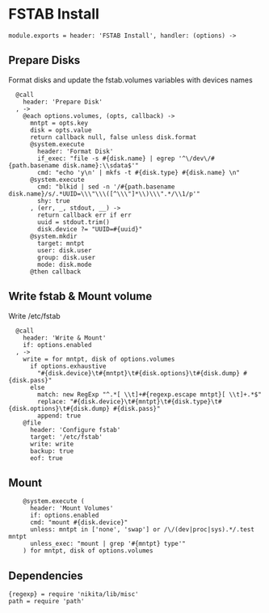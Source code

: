 
# FSTAB Install

    module.exports = header: 'FSTAB Install', handler: (options) ->

## Prepare Disks

Format disks and update the fstab.volumes variables with devices names

      @call
        header: 'Prepare Disk'
      , ->
        @each options.volumes, (opts, callback) ->
          mntpt = opts.key
          disk = opts.value
          return callback null, false unless disk.format
          @system.execute
            header: 'Format Disk'
            if_exec: "file -s #{disk.name} | egrep '^\/dev\/#{path.basename disk.name}:\\sdata$'"
            cmd: "echo 'y\n' | mkfs -t #{disk.type} #{disk.name} \n"
          @system.execute
            cmd: "blkid | sed -n '/#{path.basename disk.name}/s/.*UUID=\\\"\\\([^\\\"]*\\)\\\".*/\\1/p'"
            shy: true
          , (err, _, stdout, __) ->
            return callback err if err
            uuid = stdout.trim()
            disk.device ?= "UUID=#{uuid}"
          @system.mkdir
            target: mntpt
            user: disk.user
            group: disk.user
            mode: disk.mode
          @then callback

## Write fstab & Mount volume

Write /etc/fstab

      @call
        header: 'Write & Mount'
        if: options.enabled
      , ->
        write = for mntpt, disk of options.volumes
          if options.exhaustive
            "#{disk.device}\t#{mntpt}\t#{disk.options}\t#{disk.dump} #{disk.pass}"
          else
            match: new RegExp "^.*[ \\t]+#{regexp.escape mntpt}[ \\t]+.*$"
            replace: "#{disk.device}\t#{mntpt}\t#{disk.type}\t#{disk.options}\t#{disk.dump} #{disk.pass}"
            append: true
        @file
          header: 'Configure fstab'
          target: '/etc/fstab'
          write: write
          backup: true
          eof: true

## Mount

        @system.execute (
          header: 'Mount Volumes'
          if: options.enabled
          cmd: "mount #{disk.device}"
          unless: mntpt in ['none', 'swap'] or /\/(dev|proc|sys).*/.test mntpt
          unless_exec: "mount | grep '#{mntpt} type'"
        ) for mntpt, disk of options.volumes

## Dependencies

    {regexp} = require 'nikita/lib/misc'
    path = require 'path'
